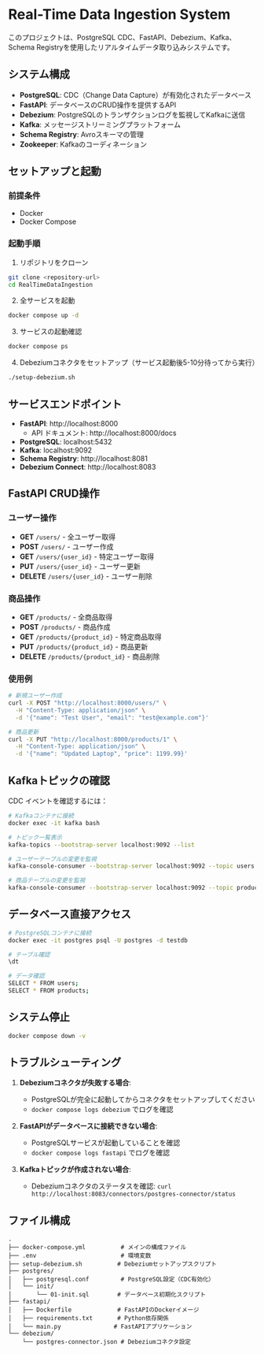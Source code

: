 # Real-Time Data Ingestion System

このプロジェクトは、PostgreSQL CDC、FastAPI、Debezium、Kafka、Schema Registryを使用したリアルタイムデータ取り込みシステムです。

## システム構成

- **PostgreSQL**: CDC（Change Data Capture）が有効化されたデータベース
- **FastAPI**: データベースのCRUD操作を提供するAPI
- **Debezium**: PostgreSQLのトランザクションログを監視してKafkaに送信
- **Kafka**: メッセージストリーミングプラットフォーム
- **Schema Registry**: Avroスキーマの管理
- **Zookeeper**: Kafkaのコーディネーション

## セットアップと起動

### 前提条件
- Docker
- Docker Compose

### 起動手順

1. リポジトリをクローン
```bash
git clone <repository-url>
cd RealTimeDataIngestion
```

2. 全サービスを起動
```bash
docker compose up -d
```

3. サービスの起動確認
```bash
docker compose ps
```

4. Debeziumコネクタをセットアップ（サービス起動後5-10分待ってから実行）
```bash
./setup-debezium.sh
```

## サービスエンドポイント

- **FastAPI**: http://localhost:8000
  - API ドキュメント: http://localhost:8000/docs
- **PostgreSQL**: localhost:5432
- **Kafka**: localhost:9092
- **Schema Registry**: http://localhost:8081
- **Debezium Connect**: http://localhost:8083

## FastAPI CRUD操作

### ユーザー操作

- **GET** `/users/` - 全ユーザー取得
- **POST** `/users/` - ユーザー作成
- **GET** `/users/{user_id}` - 特定ユーザー取得
- **PUT** `/users/{user_id}` - ユーザー更新
- **DELETE** `/users/{user_id}` - ユーザー削除

### 商品操作

- **GET** `/products/` - 全商品取得
- **POST** `/products/` - 商品作成
- **GET** `/products/{product_id}` - 特定商品取得
- **PUT** `/products/{product_id}` - 商品更新
- **DELETE** `/products/{product_id}` - 商品削除

### 使用例

```bash
# 新規ユーザー作成
curl -X POST "http://localhost:8000/users/" \
  -H "Content-Type: application/json" \
  -d '{"name": "Test User", "email": "test@example.com"}'

# 商品更新
curl -X PUT "http://localhost:8000/products/1" \
  -H "Content-Type: application/json" \
  -d '{"name": "Updated Laptop", "price": 1199.99}'
```

## Kafkaトピックの確認

CDC イベントを確認するには：

```bash
# Kafkaコンテナに接続
docker exec -it kafka bash

# トピック一覧表示
kafka-topics --bootstrap-server localhost:9092 --list

# ユーザーテーブルの変更を監視
kafka-console-consumer --bootstrap-server localhost:9092 --topic users --from-beginning

# 商品テーブルの変更を監視
kafka-console-consumer --bootstrap-server localhost:9092 --topic products --from-beginning
```

## データベース直接アクセス

```bash
# PostgreSQLコンテナに接続
docker exec -it postgres psql -U postgres -d testdb

# テーブル確認
\dt

# データ確認
SELECT * FROM users;
SELECT * FROM products;
```

## システム停止

```bash
docker compose down -v
```

## トラブルシューティング

1. **Debeziumコネクタが失敗する場合**:
   - PostgreSQLが完全に起動してからコネクタをセットアップしてください
   - `docker compose logs debezium` でログを確認

2. **FastAPIがデータベースに接続できない場合**:
   - PostgreSQLサービスが起動していることを確認
   - `docker compose logs fastapi` でログを確認

3. **Kafkaトピックが作成されない場合**:
   - Debeziumコネクタのステータスを確認: `curl http://localhost:8083/connectors/postgres-connector/status`

## ファイル構成

```
.
├── docker-compose.yml          # メインの構成ファイル
├── .env                        # 環境変数
├── setup-debezium.sh          # Debeziumセットアップスクリプト
├── postgres/
│   ├── postgresql.conf         # PostgreSQL設定（CDC有効化）
│   └── init/
│       └── 01-init.sql        # データベース初期化スクリプト
├── fastapi/
│   ├── Dockerfile             # FastAPIのDockerイメージ
│   ├── requirements.txt       # Python依存関係
│   └── main.py               # FastAPIアプリケーション
└── debezium/
    └── postgres-connector.json # Debeziumコネクタ設定
```
